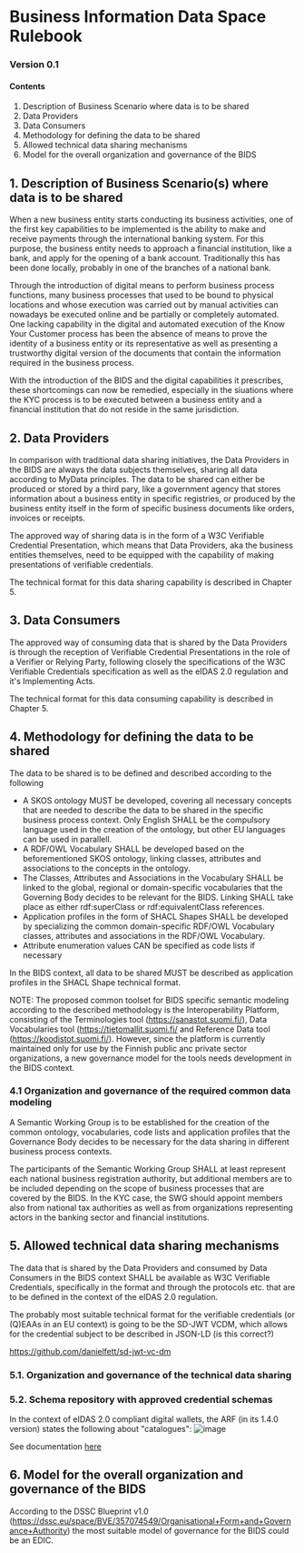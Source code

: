 # Business Information Data Space Rulebook
### Version 0.1

#### Contents

1. Description of Business Scenario where data is to be shared
2. Data Providers
3. Data Consumers
4. Methodology for defining the data to be shared
5. Allowed technical data sharing mechanisms
6. Model for the overall organization and governance of the BIDS

## 1. Description of Business Scenario(s) where data is to be shared

When a new business entity starts conducting its business activities, one of the first key capabilities to be implemented is the ability to make and receive payments through the international banking system. For this purpose, the business entity needs to approach a financial institution, like a bank, and apply for the opening of a bank account. Traditionally this has been done locally, probably in one of the branches of a national bank. 

Through the introduction of digital means to perform business process functions, many business processes that used to be bound to physical locations and whose execution was carried out by manual activities can nowadays be executed online and be partially or completely automated. One lacking capability in the digital and automated execution of the Know Your Customer process has been the absence of means to prove the identity of a business entity or its representative as well as presenting a trustworthy digital version of the documents that contain the information required in the business process.

With the introduction of the BIDS and the digital capabilities it prescribes, these shortcomings can now be remedied, especially in the siuations where the KYC process is to be executed between a business entity and a financial institution that do not reside in the same jurisdiction.

## 2. Data Providers
In comparison with traditional data sharing initiatives, the Data Providers in the BIDS are always the data subjects themselves, sharing all data according to MyData principles. The data to be shared can either be produced or stored by a third pary, like a government agency that stores information about a business entity in specific registries, or produced by the business entity itself in the form of specific business documents like orders, invoices or receipts.

The approved way of sharing data is in the form of a W3C Verifiable Credential Presentation, which means that Data Providers, aka the business entities themselves, need to be equipped with the capability of making presentations of verifiable credentials.

The technical format for this data sharing capability is described in Chapter 5.

## 3. Data Consumers
The approved way of consuming data that is shared by the Data Providers is through the reception of Verifiable Credential Presentations in the role of a Verifier or Relying Party, following closely the specifications of the W3C Verifiable Credentials specification as well as the eIDAS 2.0 regulation and it's Implementing Acts.

The technical format for this data consuming capability is described in Chapter 5.

## 4. Methodology for defining the data to be shared
The data to be shared is to be defined and described according to the following

- A SKOS ontology MUST be developed, covering all necessary concepts that are needed to describe the data to be shared in the specific business process context. Only English SHALL be the compulsory language used in the creation of the ontology, but other EU languages can be used in parallell.
- A RDF/OWL Vocabulary SHALL be developed based on the beforementioned SKOS ontology, linking classes, attributes and associations to the concepts in the ontology.
- The Classes, Attributes and Associations in the Vocabulary SHALL be linked to the global, regional or domain-specific vocabularies that the Governing Body decides to be relevant for the BIDS. Linking SHALL take place as either rdf:superClass or rdf:equivalentClass references.
- Application profiles in the form of SHACL Shapes SHALL be developed by specializing the common domain-specific RDF/OWL Vocabulary classes, attributes and associations in the RDF/OWL Vocabulary.
- Attribute enumeration values CAN be specified as code lists if necessary

In the BIDS context, all data to be shared MUST be described as application profiles in the SHACL Shape technical format.

NOTE: The proposed common toolset for BIDS specific semantic modeling according to the described methodology is the Interoperability Platform, consisting of the Terminologies tool (https://sanastot.suomi.fi/), Data Vocabularies tool (https://tietomallit.suomi.fi/ and Reference Data tool (https://koodistot.suomi.fi/). However, since the platform is currently maintained only for use by the Finnish public anc private sector organizations, a new governance model for the tools needs development in the BIDS context.

### 4.1 Organization and governance of the required common data modeling
A Semantic Working Group is to be established for the creation of the common ontology, vocabularies, code lists and application profiles that the Governance Body decides to be necessary for the data sharing in different business process contexts.

The participants of the Semantic Working Group SHALL at least represent each national business registration authority, but additional members are to be included depending on the scope of business processes that are covered by the BIDS. In the KYC case, the SWG should appoint members also from national tax authorities as well as from organizations representing actors in the banking sector and financial institutions.  

## 5. Allowed technical data sharing mechanisms
The data that is shared by the Data Providers and consumed by Data Consumers in the BIDS context SHALL be available as W3C Verifiable Credentials, specifically in the format and through the protocols etc. that are to be defined in the context of the eIDAS 2.0 regulation.

The probably most suitable technical format for the verifiable credentials (or (Q)EAAs in an EU context) is going to be the SD-JWT VCDM, which allows for the credential subject to be described in JSON-LD (is this correct?)

https://github.com/danielfett/sd-jwt-vc-dm
 
### 5.1. Organization and governance of the technical data sharing

### 5.2. Schema repository with approved credential schemas
In the context of eIDAS 2.0 compliant digital wallets, the ARF (in its 1.4.0 version) states the following about "catalogues":
![image](https://github.com/EU-Business-Information-Data-Space/BIDS-Rulebook/assets/16665070/0aa5f5dc-eb98-4d8c-a83c-7686f5fce2a5)


See documentation [here](credential-schemas.md)

## 6. Model for the overall organization and governance of the BIDS
According to the DSSC Blueprint v1.0 (https://dssc.eu/space/BVE/357074549/Organisational+Form+and+Governance+Authority) the most suitable model of governance for the BIDS could be an EDIC.
